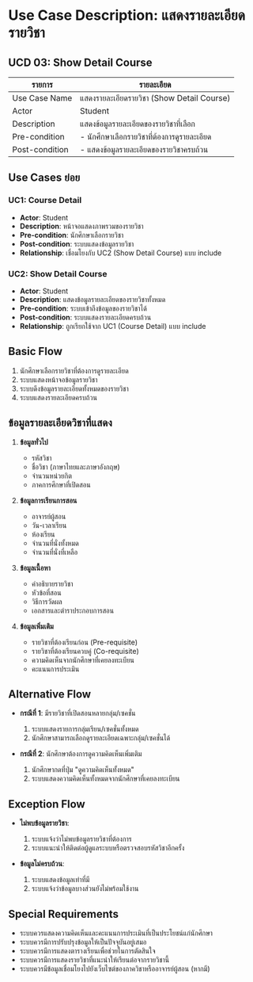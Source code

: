 # Use Case Description: แสดงรายละเอียดรายวิชา

## UCD 03: Show Detail Course

| รายการ | รายละเอียด |
|--------|------------|
| Use Case Name | แสดงรายละเอียดรายวิชา (Show Detail Course) |
| Actor | Student |
| Description | แสดงข้อมูลรายละเอียดของรายวิชาที่เลือก |
| Pre-condition | - นักศึกษาเลือกรายวิชาที่ต้องการดูรายละเอียด |
| Post-condition | - แสดงข้อมูลรายละเอียดของรายวิชาครบถ้วน |

## Use Cases ย่อย

### UC1: Course Detail
- **Actor**: Student
- **Description**: หน้าจอแสดงภาพรวมของรายวิชา
- **Pre-condition**: นักศึกษาเลือกรายวิชา
- **Post-condition**: ระบบแสดงข้อมูลรายวิชา
- **Relationship**: เชื่อมโยงกับ UC2 (Show Detail Course) แบบ include

### UC2: Show Detail Course
- **Actor**: Student
- **Description**: แสดงข้อมูลรายละเอียดของรายวิชาทั้งหมด
- **Pre-condition**: ระบบเข้าถึงข้อมูลของรายวิชาได้
- **Post-condition**: ระบบแสดงรายละเอียดครบถ้วน
- **Relationship**: ถูกเรียกใช้จาก UC1 (Course Detail) แบบ include

## Basic Flow
1. นักศึกษาเลือกรายวิชาที่ต้องการดูรายละเอียด
2. ระบบแสดงหน้าจอข้อมูลรายวิชา
3. ระบบดึงข้อมูลรายละเอียดทั้งหมดของรายวิชา
4. ระบบแสดงรายละเอียดครบถ้วน

## ข้อมูลรายละเอียดวิชาที่แสดง
1. **ข้อมูลทั่วไป**
   - รหัสวิชา
   - ชื่อวิชา (ภาษาไทยและภาษาอังกฤษ)
   - จำนวนหน่วยกิต
   - ภาคการศึกษาที่เปิดสอน
   
2. **ข้อมูลการเรียนการสอน**
   - อาจารย์ผู้สอน
   - วัน-เวลาเรียน
   - ห้องเรียน
   - จำนวนที่นั่งทั้งหมด
   - จำนวนที่นั่งที่เหลือ
   
3. **ข้อมูลเนื้อหา**
   - คำอธิบายรายวิชา
   - หัวข้อที่สอน
   - วิธีการวัดผล
   - เอกสารและตำราประกอบการสอน
   
4. **ข้อมูลเพิ่มเติม**
   - รายวิชาที่ต้องเรียนก่อน (Pre-requisite)
   - รายวิชาที่ต้องเรียนควบคู่ (Co-requisite)
   - ความคิดเห็นจากนักศึกษาที่เคยลงทะเบียน
   - คะแนนการประเมิน

## Alternative Flow
- **กรณีที่ 1**: มีรายวิชาที่เปิดสอนหลายกลุ่ม/เซคชั่น
  1. ระบบแสดงรายการกลุ่มเรียน/เซคชั่นทั้งหมด
  2. นักศึกษาสามารถเลือกดูรายละเอียดเฉพาะกลุ่ม/เซคชั่นได้
  
- **กรณีที่ 2**: นักศึกษาต้องการดูความคิดเห็นเพิ่มเติม
  1. นักศึกษากดที่ปุ่ม "ดูความคิดเห็นทั้งหมด"
  2. ระบบแสดงความคิดเห็นทั้งหมดจากนักศึกษาที่เคยลงทะเบียน

## Exception Flow
- **ไม่พบข้อมูลรายวิชา**:
  1. ระบบแจ้งว่าไม่พบข้อมูลรายวิชาที่ต้องการ
  2. ระบบแนะนำให้ติดต่อผู้ดูแลระบบหรือตรวจสอบรหัสวิชาอีกครั้ง

- **ข้อมูลไม่ครบถ้วน**:
  1. ระบบแสดงข้อมูลเท่าที่มี
  2. ระบบแจ้งว่าข้อมูลบางส่วนยังไม่พร้อมใช้งาน

## Special Requirements
- ระบบควรแสดงความคิดเห็นและคะแนนการประเมินที่เป็นประโยชน์แก่นักศึกษา
- ระบบควรมีการปรับปรุงข้อมูลให้เป็นปัจจุบันอยู่เสมอ
- ระบบควรมีการแสดงตารางเรียนเพื่อช่วยในการตัดสินใจ
- ระบบควรมีการแสดงรายวิชาที่แนะนำให้เรียนต่อจากรายวิชานี้
- ระบบควรมีข้อมูลเชื่อมโยงไปยังเว็บไซต์ของภาควิชาหรืออาจารย์ผู้สอน (หากมี)